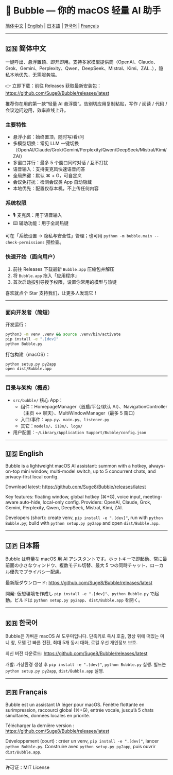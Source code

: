 # 🫧 Bubble — 你的 macOS 轻量 AI 助手

[简体中文](#zh) | [English](#en) | [日本語](#ja) | [한국어](#ko) | [Français](#fr)

---

<a id="zh"></a>

## 🇨🇳 简体中文

一键呼出、悬浮置顶、即开即用。支持多家模型提供商（OpenAI、Claude、Grok、Gemini、Perplexity、Qwen、DeepSeek、Mistral、Kimi、ZAI…），隐私本地优先，无需服务端。

👉 立即下载：前往 Releases 获取最新安装包：https://github.com/Suge8/Bubble/releases/latest

推荐你在用的第一款“轻量 AI 悬浮窗”。告别切应用复制粘贴，写作 / 阅读 / 代码 / 会议边问边用，效率直线上升。

### 主要特性

- 悬浮小窗：始终置顶，随时写/看/问
- 多模型切换：常见 LLM 一键切换（OpenAI/Claude/Grok/Gemini/Perplexity/Qwen/DeepSeek/Mistral/Kimi/ZAI）
- 多窗口并行：最多 5 个窗口同时对话 / 互不打扰
- 语音输入：支持麦克风快速语音问答
- 全局热键：默认 ⌘ + G，可自定义
- 会议免打扰：检测会议类 App 自动隐藏
- 本地优先：配置仅存本机，不上传任何内容

### 系统权限

- 🎙️ 麦克风：用于语音输入
- ⌨️ 辅助功能：用于全局热键

可在「系统设置 → 隐私与安全性」管理；也可用 `python -m bubble.main --check-permissions` 预检查。

### 快速开始（面向用户）

1. 前往 Releases 下载最新 `Bubble.app` 压缩包并解压
2. 将 `Bubble.app` 拖入「应用程序」
3. 首次启动按引导授予权限，设置你常用的模型与热键

喜欢就点个 Star 支持我们，让更多人发现它！

---

### 面向开发者（简短）

开发运行：

```bash
python3 -m venv .venv && source .venv/bin/activate
pip install -e ".[dev]"
python Bubble.py
```

打包构建（macOS）：

```bash
python setup.py py2app
open dist/Bubble.app
```

---

### 目录与架构（概览）

- `src/bubble/` 核心 App：
  - 组件：HomepageManager（首启/平台/默认 AI）、NavigationController（主页 ↔ 聊天）、MultiWindowManager（最多 5 窗口）
  - 入口/事件：`app.py`、`main.py`、`listener.py`
  - 其它：`models/`、`i18n/`、`logo/`
- 用户配置：`~/Library/Application Support/Bubble/config.json`

---

<a id="en"></a>

## 🇺🇸 English

Bubble is a lightweight macOS AI assistant: summon with a hotkey, always-on-top mini window, multi-model switch, up to 5 concurrent chats, and privacy-first local config.

Download latest: https://github.com/Suge8/Bubble/releases/latest

Key features: floating window, global hotkey (⌘+G), voice input, meeting-aware auto-hide, local-only config. Providers: OpenAI, Claude, Grok, Gemini, Perplexity, Qwen, DeepSeek, Mistral, Kimi, ZAI.

Developers (short): create venv, `pip install -e ".[dev]"`, run with `python Bubble.py`; build with `python setup.py py2app` and open `dist/Bubble.app`.

---

<a id="ja"></a>

## 🇯🇵 日本語

Bubble は軽量な macOS 用 AI アシスタントです。ホットキーで即起動、常に最前面の小さなウィンドウ、複数モデル切替、最大 5 つの同時チャット、ローカル優先でプライバシー配慮。

最新版ダウンロード: https://github.com/Suge8/Bubble/releases/latest

開発: 仮想環境を作成し `pip install -e ".[dev]"`、`python Bubble.py` で起動。ビルドは `python setup.py py2app`、`dist/Bubble.app` を開く。

---

<a id="ko"></a>

## 🇰🇷 한국어

Bubble은 가벼운 macOS AI 도우미입니다. 단축키로 즉시 호출, 항상 위에 떠있는 미니 창, 모델 간 빠른 전환, 최대 5개 동시 대화, 로컬 우선 개인정보 보호.

최신 버전 다운로드: https://github.com/Suge8/Bubble/releases/latest

개발: 가상환경 생성 후 `pip install -e ".[dev]"`, `python Bubble.py` 실행. 빌드는 `python setup.py py2app`, `dist/Bubble.app` 실행.

---

<a id="fr"></a>

## 🇫🇷 Français

Bubble est un assistant IA léger pour macOS. Fenêtre flottante en surimpression, raccourci global (⌘+G), entrée vocale, jusqu’à 5 chats simultanés, données locales en priorité.

Télécharger la dernière version : https://github.com/Suge8/Bubble/releases/latest

Développement (court) : créer un venv, `pip install -e ".[dev]"`, lancer `python Bubble.py`. Construire avec `python setup.py py2app`, puis ouvrir `dist/Bubble.app`.

---

许可证：MIT License
